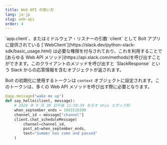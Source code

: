 ```yaml
---
title: Web API の使い方
lang: ja-jp
slug: web-api
order: 4
---
```


<div class="section-content">
`app.client`、またはミドルウェア・リスナーの引数 `client` として Bolt アプリに提供されている [`WebClient`](https://slack.dev/python-slack-sdk/basic_usage.html) は必要な権限を付与されており、これを利用することで[あらゆる Web API メソッド](https://api.slack.com/methods)を呼び出すことができます。このクライアントのメソッドを呼び出すと `SlackResponse` という Slack からの応答情報を含むオブジェクトが返されます。

Bolt の初期化に使用するトークンは `context` オブジェクトに設定されます。このトークンは、多くの Web API メソッドを呼び出す際に必要となります。

</div>

```python
@app.message("wake me up")
def say_hello(client, message):
    # 2020 年 9 月 30 日午後 11:59:59 を示す Unix エポック秒
    when_september_ends = 1601510399
    channel_id = message["channel"]
    client.chat_scheduleMessage(
        channel=channel_id,
        post_at=when_september_ends,
        text="Summer has come and passed"
    )
```
